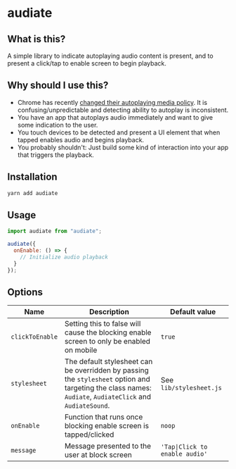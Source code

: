 # audiate

## What is this?

A simple library to indicate autoplaying audio content is present, and to present a click/tap to enable screen to begin playback.

## Why should I use this?

- Chrome has recently [changed their autoplaying media policy](https://developers.google.com/web/updates/2017/09/autoplay-policy-changes). It is confusing/unpredictable and detecting ability to autoplay is inconsistent.
- You have an app that autoplays audio immediately and want to give some indication to the user.
- You touch devices to be detected and present a UI element that when tapped enables audio and begins playback.
- You probably shouldn't: Just build some kind of interaction into your app that triggers the playback.

## Installation

```bash
yarn add audiate
```

## Usage

```javascript
import audiate from "audiate";

audiate({
  onEnable: () => {
    // Initialize audio playback
  }
});
```

## Options

| Name            | Description                                                                                                                                              | Default value                 |
| --------------- | -------------------------------------------------------------------------------------------------------------------------------------------------------- | ----------------------------- |
| `clickToEnable` | Setting this to false will cause the blocking enable screen to only be enabled on mobile                                                                 | `true`                        |
| `stylesheet`    | The default stylesheet can be overridden by passing the `stylesheet` option and targeting the class names: `Audiate`, `AudiateClick` and `AudiateSound`. | See `lib/stylesheet.js`       |
| `onEnable`      | Function that runs once blocking enable screen is tapped/clicked                                                                                         | `noop`                        |
| `message`       | Message presented to the user at block screen                                                                                                            | `'Tap\|Click to enable audio'` |
